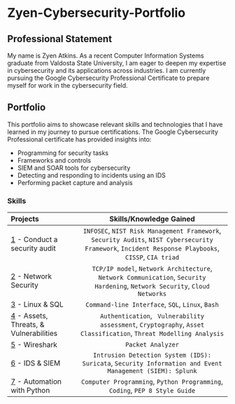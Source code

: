 # Zyen-Cybersecurity-Portfolio

## Professional Statement
My name is Zyen Atkins. As a recent Computer Information Systems graduate from Valdosta State University, I am eager to deepen my expertise in cybersecurity and its applications across industries. I am currently pursuing the Google Cybersecurity Professional Certificate to prepare myself for work in the cybersecurity field.

## Portfolio
This portfolio aims to showcase relevant skills and technologies that I have learned in my journey to pursue certifications. The Google Cybersecurity Professional certificate has provided insights into:

* Programming for security tasks
* Frameworks and controls
* SIEM and SOAR tools for cybersecurity
* Detecting and responding to incidents using an IDS
* Performing packet capture and analysis

### Skills

| Projects | Skills/Knowledge Gained | 
| :--- |:---:|
| [1](https://github.com/Zy3n-218/Zyen-Cybersecurity-Portfolio/tree/main/1%20-%20Conduct%20Security%20Audit) - Conduct a security audit |`INFOSEC`, `NIST Risk Management Framework`, `Security Audits`, `NIST Cybersecurity Framework`, `Incident Response Playbooks`, `CISSP`, `CIA triad`|
| [2](https://github.com/Zy3n-218/Zyen-Cybersecurity-Portfolio/tree/main/2%20-%20Network%20Security) - Network Security | `TCP/IP model`,  `Network Architecture`, `Network Communication`, `Security Hardening`, `Network Security`, `Cloud Networks` | 
| [3](https://github.com/Zy3n-218/Zyen-Cybersecurity-Portfolio/tree/main/3%20-%20Linux%20%26%20SQL) - Linux & SQL | `Command-line Interface`, `SQL`, `Linux`, `Bash` | 
| [4](https://github.com/Zy3n-218/Zyen-Cybersecurity-Portfolio/tree/main/4%20-%20Assets%2C%20Threats%20%26%20Vulnerabilities) - Assets, Threats, & Vulnerabilities | `Authentication`, ` Vulnerability assessment`, `Cryptography`, `Asset Classification`, `Threat Modelling Analysis`|
| [5](https://github.com/Zy3n-218/Zyen-Cybersecurity-Portfolio/tree/main/5%20-%20Wireshark) - Wireshark | `Packet Analyzer`|
| [6](https://github.com/Zy3n-218/Zyen-Cybersecurity-Portfolio/tree/main/6%20-%20SIEM%20%26%20IDS) - IDS & SIEM | `Intrusion Detection System (IDS): Suricata`, `Security Information and Event Management (SIEM): Splunk` |
| [7](https://github.com/Zy3n-218/Zyen-Cybersecurity-Portfolio/tree/main/7%20-%20Python%20Automation) - Automation with Python | `Computer Programming`, `Python Programming`, `Coding`, `PEP 8 Style Guide`| 
